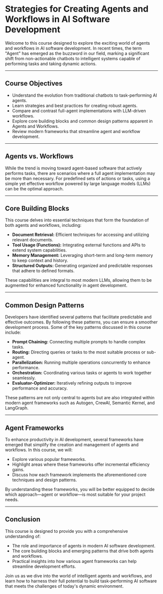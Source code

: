# Strategies for Creating Agents and Workflows in AI Software Development

Welcome to this course designed to explore the exciting world of agents and workflows in AI software development. In recent times, the term "Agent" has emerged as the buzzword in our field, marking a significant shift from non-actionable chatbots to intelligent systems capable of performing tasks and taking dynamic actions.

---

## Course Objectives

- Understand the evolution from traditional chatbots to task-performing AI agents.
- Learn strategies and best practices for creating robust agents.
- Compare and contrast full-agent implementations with LLM-driven workflows.
- Explore core building blocks and common design patterns apparent in Agents and Workflows.
- Review modern frameworks that streamline agent and workflow development.

---

## Agents vs. Workflows

While the trend is moving toward agent-based software that actively performs tasks, there are scenarios where a full agent implementation may be more than necessary. For predefined sets of actions or tasks, using a simple yet effective workflow powered by large language models (LLMs) can be the optimal approach.

---

## Core Building Blocks

This course delves into essential techniques that form the foundation of both agents and workflows, including:

- **Document Retrieval:** Efficient techniques for accessing and utilizing relevant documents.
- **Tool Usage (Functions):** Integrating external functions and APIs to extend system capabilities.
- **Memory Management:** Leveraging short-term and long-term memory to keep context and history.
- **Structured Outputs:** Generating organized and predictable responses that adhere to defined formats.

These capabilities are integral to most modern LLMs, allowing them to be augmented for enhanced functionality in agent development.

---

## Common Design Patterns

Developers have identified several patterns that facilitate predictable and effective outcomes. By following these patterns, you can ensure a smoother development process. Some of the key patterns discussed in this course include:

- **Prompt Chaining:** Connecting multiple prompts to handle complex tasks.
- **Routing:** Directing queries or tasks to the most suitable process or sub-agent.
- **Parallelization:** Running multiple operations concurrently to enhance performance.
- **Orchestration:** Coordinating various tasks or agents to work together seamlessly.
- **Evaluator-Optimizer:** Iteratively refining outputs to improve performance and accuracy.

These patterns are not only central to agents but are also integrated within modern agent frameworks such as Autogen, CrewAI, Semantic Kernel, and LangGraph.

---

## Agent Frameworks

To enhance productivity in AI development, several frameworks have emerged that simplify the creation and management of agents and workflows. In this course, we will:

- Explore various popular frameworks.
- Highlight areas where these frameworks offer incremental efficiency gains.
- Discuss how each framework implements the aforementioned core techniques and design patterns.

By understanding these frameworks, you will be better equipped to decide which approach—agent or workflow—is most suitable for your project needs.

---

## Conclusion

This course is designed to provide you with a comprehensive understanding of:

- The role and importance of agents in modern AI software development.
- The core building blocks and emerging patterns that drive both agents and workflows.
- Practical insights into how various agent frameworks can help streamline development efforts.

Join us as we dive into the world of intelligent agents and workflows, and learn how to harness their full potential to build task-performing AI software that meets the challenges of today's dynamic environment.